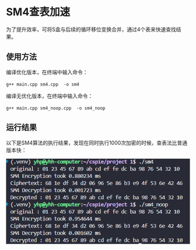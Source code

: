# SM4查表加速

为了提升效率，可将S盒与后续的循环移位变换合并，通过4个表来快速查找结果。

## 使用方法

编译优化版本，在终端中输入命令：

` g++ main.cpp sm4.cpp  -o sm4 `

编译无优化版本，在终端中输入命令：

` g++ main.cpp sm4_noop.cpp  -o sm4_noop `

## 运行结果
以下是SM4算法的执行结果，发现在同时执行1000次加密的时候，查表法比普通版本快：

![SM4查找表](./res.png)